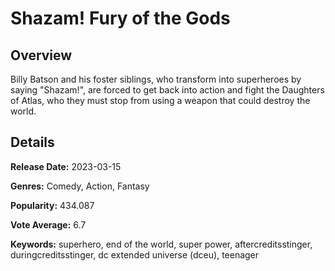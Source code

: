 # Shazam! Fury of the Gods

## Overview

 Billy Batson and his foster siblings, who transform into superheroes by saying "Shazam!", are forced to get back into action and fight the Daughters of Atlas, who they must stop from using a weapon that could destroy the world.

## Details

**Release Date:** 2023-03-15

**Genres:** Comedy, Action, Fantasy

**Popularity:** 434.087

**Vote Average:** 6.7

**Keywords:** superhero, end of the world, super power, aftercreditsstinger, duringcreditsstinger, dc extended universe (dceu), teenager

